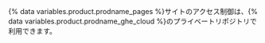 {% data variables.product.prodname_pages %}サイトのアクセス制御は、{% data variables.product.prodname_ghe_cloud %}のプライベートリポジトリで利用できます。
